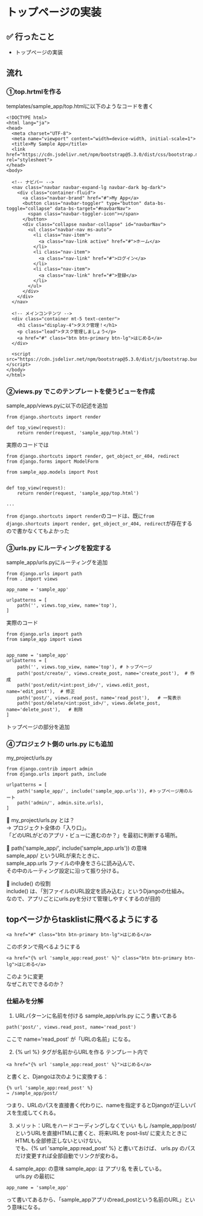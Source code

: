 # トップページの実装

## ✅ 行ったこと

- トップページの実装

## 流れ

### ①top.hrtmlを作る
templates/sample_app/top.htmlに以下のようなコードを書く
```
<!DOCTYPE html>
<html lang="ja">
<head>
  <meta charset="UTF-8">
  <meta name="viewport" content="width=device-width, initial-scale=1">
  <title>My Sample App</title>
  <link href="https://cdn.jsdelivr.net/npm/bootstrap@5.3.0/dist/css/bootstrap.min.css" rel="stylesheet">
</head>
<body>

  <!-- ナビバー -->
  <nav class="navbar navbar-expand-lg navbar-dark bg-dark">
    <div class="container-fluid">
      <a class="navbar-brand" href="#">My App</a>
      <button class="navbar-toggler" type="button" data-bs-toggle="collapse" data-bs-target="#navbarNav">
        <span class="navbar-toggler-icon"></span>
      </button>
      <div class="collapse navbar-collapse" id="navbarNav">
        <ul class="navbar-nav ms-auto">
          <li class="nav-item">
            <a class="nav-link active" href="#">ホーム</a>
          </li>
          <li class="nav-item">
            <a class="nav-link" href="#">ログイン</a>
          </li>
          <li class="nav-item">
            <a class="nav-link" href="#">登録</a>
          </li>
        </ul>
      </div>
    </div>
  </nav>

  <!-- メインコンテンツ -->
  <div class="container mt-5 text-center">
    <h1 class="display-4">タスク管理！</h1>
    <p class="lead">タスク管理しましょう</p>
    <a href="#" class="btn btn-primary btn-lg">はじめる</a>
  </div>

  <script src="https://cdn.jsdelivr.net/npm/bootstrap@5.3.0/dist/js/bootstrap.bundle.min.js"></script>
</body>
</html>

```

### ②views.py でこのテンプレートを使うビューを作成
sample_app/views.pyに以下の記述を追加
```
from django.shortcuts import render

def top_view(request):
    return render(request, 'sample_app/top.html')

```

実際のコードでは
```
from django.shortcuts import render, get_object_or_404, redirect
from django.forms import ModelForm

from sample_app.models import Post


def top_view(request):
    return render(request, 'sample_app/top.html')

...
```
`from django.shortcuts import render`のコードは、既に`from django.shortcuts import render, get_object_or_404, redirect`が存在するので書かなくてもよかった

### ③urls.py にルーティングを設定する
sample_app/urls.pyにルーティングを追加
```
from django.urls import path
from . import views

app_name = 'sample_app'

urlpatterns = [
    path('', views.top_view, name='top'),
]

```

実際のコード
```
from django.urls import path
from sample_app import views


app_name = 'sample_app'
urlpatterns = [
    path('', views.top_view, name='top'), # トップページ
    path('post/create/', views.create_post, name='create_post'),  # 作成
    path('post/edit/<int:post_id>/', views.edit_post, name='edit_post'),  # 修正
    path('post/', views.read_post, name='read_post'),   # 一覧表示
    path('post/delete/<int:post_id>/', views.delete_post, name='delete_post'),   # 削除
]

```
トップページの部分を追加


### ④プロジェクト側の urls.py にも追加
my_project/urls.py
```
from django.contrib import admin
from django.urls import path, include

urlpatterns = [
    path('sample_app/', include('sample_app.urls')), #トップページ用のルート
    path('admin/', admin.site.urls),
]

```
🔸 my_project/urls.py とは？<br>
→ プロジェクト全体の「入り口」。<br>
「どのURLがどのアプリ・ビューに進むのか？」を最初に判断する場所。

🔸 path('sample_app/', include('sample_app.urls')) の意味<br>
sample_app/ というURLが来たときに、<br>
sample_app.urls ファイルの中身をさらに読み込んで、<br>
その中のルーティング設定に沿って振り分ける。

🔸 include() の役割<br>
include() は、「別ファイルのURL設定を読み込む」というDjangoの仕組み。<br>
なので、アプリごとにurls.pyを分けて管理しやすくするのが目的

## topページからtasklistに飛べるようにする
```
<a href="#" class="btn btn-primary btn-lg">はじめる</a>
```
このボタンで飛べるようにする
```
<a href="{% url 'sample_app:read_post' %}" class="btn btn-primary btn-lg">はじめる</a>
```
このように変更<br>
なぜこれでできるのか？

### 仕組みを分解
1. URLパターンに名前を付ける
sample_app/urls.py にこう書いてある
```
path('post/', views.read_post, name='read_post')
```
ここで name='read_post' が「URLの名前」になる。

2. {% url %} タグが名前からURLを作る
テンプレート内で
```
<a href="{% url 'sample_app:read_post' %}">はじめる</a>
```
と書くと、Djangoは次のように変換する：
```
{% url 'sample_app:read_post' %}  
→ /sample_app/post/
```
つまり、URLのパスを直接書く代わりに、nameを指定するとDjangoが正しいパスを生成してくれる。

3. メリット：URLをハードコーディングしなくていい
もし /sample_app/post/ というURLを直接HTMLに書くと、将来URLを post-list/ に変えたときにHTMLも全部修正しないといけない。<br>
でも、{% url 'sample_app:read_post' %} と書いておけば、 urls.py のパスだけ変更すれば全部自動でリンクが変わる。

4. sample_app: の意味
sample_app: は アプリ名 を表している。<br>
urls.py の最初に
```
app_name = 'sample_app'

```
って書いてあるから、「sample_appアプリのread_postという名前のURL」という意味になる。

